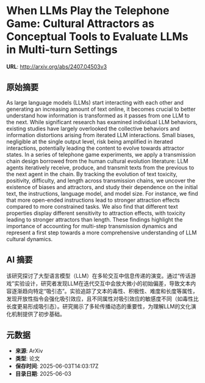 # When LLMs Play the Telephone Game: Cultural Attractors as Conceptual Tools to Evaluate LLMs in Multi-turn Settings

**URL**: http://arxiv.org/abs/2407.04503v3

## 原始摘要

As large language models (LLMs) start interacting with each other and
generating an increasing amount of text online, it becomes crucial to better
understand how information is transformed as it passes from one LLM to the
next. While significant research has examined individual LLM behaviors,
existing studies have largely overlooked the collective behaviors and
information distortions arising from iterated LLM interactions. Small biases,
negligible at the single output level, risk being amplified in iterated
interactions, potentially leading the content to evolve towards attractor
states. In a series of telephone game experiments, we apply a transmission
chain design borrowed from the human cultural evolution literature: LLM agents
iteratively receive, produce, and transmit texts from the previous to the next
agent in the chain. By tracking the evolution of text toxicity, positivity,
difficulty, and length across transmission chains, we uncover the existence of
biases and attractors, and study their dependence on the initial text, the
instructions, language model, and model size. For instance, we find that more
open-ended instructions lead to stronger attraction effects compared to more
constrained tasks. We also find that different text properties display
different sensitivity to attraction effects, with toxicity leading to stronger
attractors than length. These findings highlight the importance of accounting
for multi-step transmission dynamics and represent a first step towards a more
comprehensive understanding of LLM cultural dynamics.


## AI 摘要

该研究探讨了大型语言模型（LLM）在多轮交互中信息传递的演变。通过“传话游戏”实验设计，研究者发现LLM在迭代交互中会放大微小的初始偏差，导致文本内容逐渐趋向特定“吸引态”。实验追踪了文本的毒性、积极性、难度和长度等属性，发现开放性指令会强化吸引效应，且不同属性对吸引效应的敏感度不同（如毒性比长度更易形成吸引态）。研究揭示了多轮传播动态的重要性，为理解LLM的文化演化机制提供了初步基础。

## 元数据

- **来源**: ArXiv
- **类型**: 论文
- **保存时间**: 2025-06-03T14:03:17Z
- **目录日期**: 2025-06-03
